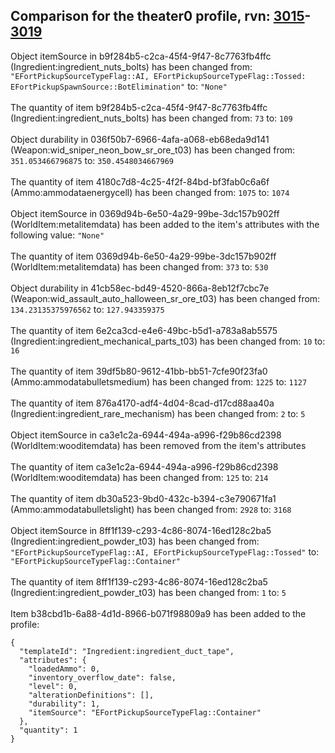 ## Comparison for the theater0 profile, rvn: [3015](https://github.com/PRO100KatYT/FortniteProfileRevisions/tree/main/profiles/theater0/3015%20theater0.json)-[3019](https://github.com/PRO100KatYT/FortniteProfileRevisions/tree/main/profiles/theater0/3019%20theater0.json)

Object itemSource in b9f284b5-c2ca-45f4-9f47-8c7763fb4ffc (Ingredient:ingredient_nuts_bolts) has been changed from: `"EFortPickupSourceTypeFlag::AI, EFortPickupSourceTypeFlag::Tossed: EFortPickupSpawnSource::BotElimination"` to: `"None"`
<br><br>
The quantity of item b9f284b5-c2ca-45f4-9f47-8c7763fb4ffc (Ingredient:ingredient_nuts_bolts) has been changed from: `73` to: `109`
<br><br>
Object durability in 036f50b7-6966-4afa-a068-eb68eda9d141 (Weapon:wid_sniper_neon_bow_sr_ore_t03) has been changed from: `351.053466796875` to: `350.4548034667969`
<br><br>
The quantity of item 4180c7d8-4c25-4f2f-84bd-bf3fab0c6a6f (Ammo:ammodataenergycell) has been changed from: `1075` to: `1074`
<br><br>
Object itemSource in 0369d94b-6e50-4a29-99be-3dc157b902ff (WorldItem:metalitemdata) has been added to the item's attributes with the following value: `"None"`
<br><br>
The quantity of item 0369d94b-6e50-4a29-99be-3dc157b902ff (WorldItem:metalitemdata) has been changed from: `373` to: `530`
<br><br>
Object durability in 41cb58ec-bd49-4520-866a-8eb12f7cbc7e (Weapon:wid_assault_auto_halloween_sr_ore_t03) has been changed from: `134.23135375976562` to: `127.943359375`
<br><br>
The quantity of item 6e2ca3cd-e4e6-49bc-b5d1-a783a8ab5575 (Ingredient:ingredient_mechanical_parts_t03) has been changed from: `10` to: `16`
<br><br>
The quantity of item 39df5b80-9612-41bb-bb51-7cfe90f23fa0 (Ammo:ammodatabulletsmedium) has been changed from: `1225` to: `1127`
<br><br>
The quantity of item 876a4170-adf4-4d04-8cad-d17cd88aa40a (Ingredient:ingredient_rare_mechanism) has been changed from: `2` to: `5`
<br><br>
Object itemSource in ca3e1c2a-6944-494a-a996-f29b86cd2398 (WorldItem:wooditemdata) has been removed from the item's attributes
<br><br>
The quantity of item ca3e1c2a-6944-494a-a996-f29b86cd2398 (WorldItem:wooditemdata) has been changed from: `125` to: `214`
<br><br>
The quantity of item db30a523-9bd0-432c-b394-c3e790671fa1 (Ammo:ammodatabulletslight) has been changed from: `2928` to: `3168`
<br><br>
Object itemSource in 8ff1f139-c293-4c86-8074-16ed128c2ba5 (Ingredient:ingredient_powder_t03) has been changed from: `"EFortPickupSourceTypeFlag::AI, EFortPickupSourceTypeFlag::Tossed"` to: `"EFortPickupSourceTypeFlag::Container"`
<br><br>
The quantity of item 8ff1f139-c293-4c86-8074-16ed128c2ba5 (Ingredient:ingredient_powder_t03) has been changed from: `1` to: `5`
<br><br>
Item b38cbd1b-6a88-4d1d-8966-b071f98809a9 has been added to the profile:

```
{
  "templateId": "Ingredient:ingredient_duct_tape",
  "attributes": {
    "loadedAmmo": 0,
    "inventory_overflow_date": false,
    "level": 0,
    "alterationDefinitions": [],
    "durability": 1,
    "itemSource": "EFortPickupSourceTypeFlag::Container"
  },
  "quantity": 1
}
```

<br><br>
